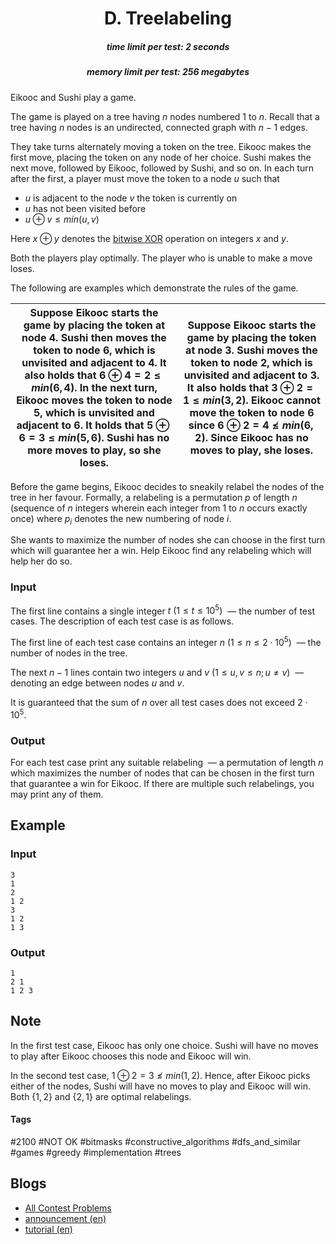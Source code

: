 <h1 style='text-align: center;'> D. Treelabeling</h1>

<h5 style='text-align: center;'>time limit per test: 2 seconds</h5>
<h5 style='text-align: center;'>memory limit per test: 256 megabytes</h5>

Eikooc and Sushi play a game.

The game is played on a tree having $n$ nodes numbered $1$ to $n$. Recall that a tree having $n$ nodes is an undirected, connected graph with $n-1$ edges.

They take turns alternately moving a token on the tree. Eikooc makes the first move, placing the token on any node of her choice. Sushi makes the next move, followed by Eikooc, followed by Sushi, and so on. In each turn after the first, a player must move the token to a node $u$ such that 

* $u$ is adjacent to the node $v$ the token is currently on
* $u$ has not been visited before
* $u \oplus v \leq min(u, v)$

Here $x \oplus y$ denotes the [bitwise XOR](https://en.wikipedia.org/wiki/Bitwise_operation#XOR) operation on integers $x$ and $y$.

Both the players play optimally. The player who is unable to make a move loses.

The following are examples which demonstrate the rules of the game. 

 

| Suppose Eikooc starts the game by placing the token at node $4$. Sushi then moves the token to node $6$, which is unvisited and adjacent to $4$. It also holds that $6 \oplus 4 = 2 \leq min(6, 4)$. In the next turn, Eikooc moves the token to node $5$, which is unvisited and adjacent to $6$. It holds that $5 \oplus 6 = 3 \leq min(5, 6)$. Sushi has no more moves to play, so she loses. | Suppose Eikooc starts the game by placing the token at node $3$. Sushi moves the token to node $2$, which is unvisited and adjacent to $3$. It also holds that $3 \oplus 2 = 1 \leq min(3, 2)$. Eikooc cannot move the token to node $6$ since $6 \oplus 2 = 4 \nleq min(6, 2)$. Since Eikooc has no moves to play, she loses. |
| --- | --- |

 Before the game begins, Eikooc decides to sneakily relabel the nodes of the tree in her favour. Formally, a relabeling is a permutation $p$ of length $n$ (sequence of $n$ integers wherein each integer from $1$ to $n$ occurs exactly once) where $p_i$ denotes the new numbering of node $i$.

She wants to maximize the number of nodes she can choose in the first turn which will guarantee her a win. Help Eikooc find any relabeling which will help her do so. 

### Input

The first line contains a single integer $t~(1 \le t \le 10^5)$  — the number of test cases. The description of each test case is as follows.

The first line of each test case contains an integer $n~(1 \le n \le 2 \cdot 10^5)$  — the number of nodes in the tree.

The next $n-1$ lines contain two integers $u$ and $v$ $(1 \le u, v \le n; u \neq v)$  — denoting an edge between nodes $u$ and $v$.

It is guaranteed that the sum of $n$ over all test cases does not exceed $2 \cdot 10^5$.

### Output

For each test case print any suitable relabeling  — a permutation of length $n$ which maximizes the number of nodes that can be chosen in the first turn that guarantee a win for Eikooc. If there are multiple such relabelings, you may print any of them.

## Example

### Input


```text
3
1
2
1 2
3
1 2
1 3
```
### Output


```text
1
2 1
1 2 3
```
## Note

In the first test case, Eikooc has only one choice. Sushi will have no moves to play after Eikooc chooses this node and Eikooc will win.

In the second test case, $1 \oplus 2 = 3 \nleq min(1, 2)$. Hence, after Eikooc picks either of the nodes, Sushi will have no moves to play and Eikooc will win. Both $\{1, 2\}$ and $\{2, 1\}$ are optimal relabelings.



#### Tags 

#2100 #NOT OK #bitmasks #constructive_algorithms #dfs_and_similar #games #greedy #implementation #trees 

## Blogs
- [All Contest Problems](../Codeforces_Round_754_(Div._2).md)
- [announcement (en)](../blogs/announcement_(en).md)
- [tutorial (en)](../blogs/tutorial_(en).md)

